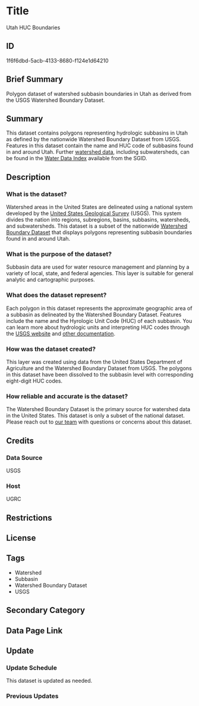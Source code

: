 # Title

Utah HUC Boundaries

## ID

1f6f6dbd-5acb-4133-8680-f124e1d64210

## Brief Summary

Polygon dataset of watershed subbasin boundaries in Utah as derived from the USGS Watershed Boundary Dataset.

## Summary

This dataset contains polygons representing hydrologic subbasins in Utah as defined by the nationwide Watershed Boundary Dataset from USGS. Features in this dataset contain the name and HUC code of subbasins found in and around Utah. Further [watershed data](https://gis.utah.gov/products/sgid/water/watersheds/), including subwatersheds, can be found in the [Water Data Index](https://gis.utah.gov/products/sgid/water/) available from the SGID.

## Description

### What is the dataset?

Watershed areas in the United States are delineated using a national system developed by the [United States Geological Survey](https://www.usgs.gov/) (USGS). This system divides the nation into regions, subregions, basins, subbasins, watersheds, and subwatersheds. This dataset is a subset of the nationwide [Watershed Boundary Dataset](https://www.usgs.gov/national-hydrography/watershed-boundary-dataset) that displays polygons representing subbasin boundaries found in and around Utah.

### What is the purpose of the dataset?

Subbasin data are used for water resource management and planning by a variety of local, state, and federal agencies. This layer is suitable for general analytic and cartographic purposes.

### What does the dataset represent?

Each polygon in this dataset represents the approximate geographic area of a subbasin as delineated by the Watershed Boundary Dataset. Features include the name and the Hyrologic Unit Code (HUC) of each subbasin. You can learn more about hydrologic units and interpreting HUC codes through the [USGS website](https://water.usgs.gov/themes/hydrologic-units/) and [other documentation](https://www.usgs.gov/ngp-standards-and-specifications/watershed-boundary-dataset-wbd-data-dictionary).

### How was the dataset created?

This layer was created using data from the United States Department of Agriculture and the Watershed Boundary Dataset from USGS. The polygons in this dataset have been dissolved to the subbasin level with corresponding eight-digit HUC codes.

### How reliable and accurate is the dataset?

The Watershed Boundary Dataset is the primary source for watershed data in the United States. This dataset is only a subset of the national dataset. Please reach out to [our team](https://gis.utah.gov/contact/) with questions or concerns about this dataset.

## Credits

### Data Source

USGS

### Host

UGRC

## Restrictions

## License

## Tags

- Watershed
- Subbasin
- Watershed Boundary Dataset
- USGS

## Secondary Category

## Data Page Link

## Update

### Update Schedule

This dataset is updated as needed.

### Previous Updates
